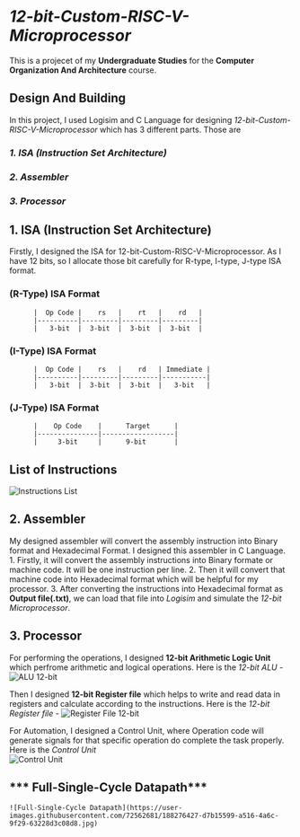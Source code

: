 # ***12-bit-Custom-RISC-V-Microprocessor***

This is a projecet of my **Undergraduate Studies** for the **Computer Organization And Architecture** course. 

## **Design And Building** 
In this project, I used Logisim and C Language for designing *12-bit-Custom-RISC-V-Microprocessor* which has 3 different parts. Those are
### *1. ISA (Instruction Set Architecture)*
### *2. Assembler*
### *3. Processor*


## 1. ISA (Instruction Set Architecture)
  Firstly, I designed the ISA for 12-bit-Custom-RISC-V-Microprocessor. As I have 12 bits, so I allocate those bit carefully for R-type, I-type, J-type ISA format.
  ### (R-Type) ISA Format
  
          |  Op Code |    rs   |    rt   |    rd   |
          |----------|---------|---------|---------|
          |   3-bit  |  3-bit  |  3-bit  |  3-bit  |
   
   ### (I-Type) ISA Format
   
          |  Op Code |    rs   |    rd   | Immediate |
          |----------|---------|---------|-----------|
          |   3-bit  |  3-bit  |  3-bit  |   3-bit   |
   
   ### (J-Type) ISA Format
   
          |    Op Code    |      Target      |
          |---------------|------------------|
          |     3-bit     |      9-bit       |
          
          
## List of Instructions
  
  ![Instructions List](https://user-images.githubusercontent.com/72562681/187966777-076c9413-796f-4cfe-bc9f-210dd0ccd79d.jpg)
      
 
## 2. Assembler
  My designed assembler will convert the assembly instruction into Binary format and Hexadecimal Format. I designed this assembler in C Language. 
    1. Firstly, it will convert the assembly instructions into Binary formate or machine code. It will be one instruction per line. 
    2. Then it will convert that machine code into Hexadecimal format which will be helpful for my processor. 
    3. After converting the instructions into Hexadecimal format as **Output file(.txt)**, we can load that file into *Logisim* and simulate the *12-bit Microprocessor*.  
  
  
## 3. Processor
  For performing the operations, I designed **12-bit Arithmetic Logic Unit** which perfrome arithmetic and logical operations. Here is the *12-bit ALU -* 
          ![ALU 12-bit](https://user-images.githubusercontent.com/72562681/188276083-a113c0f8-c104-4b28-a75b-4fea5bdea27b.jpg)
  
  Then I designed **12-bit Register file** which helps to write and read data in registers and calculate according to the instructions. Here is the *12-bit Register file -* 
          ![Register File 12-bit](https://user-images.githubusercontent.com/72562681/188276215-5b2a54fe-23dc-4425-986f-dc3c47c78436.jpg)

  For Automation, I designed a Control Unit, where Operation code will generate signals for that specific operation do complete the task properly. Here is the *Control Unit*  
          ![Control Unit](https://user-images.githubusercontent.com/72562681/188276354-03922313-d905-4afc-b50b-81b0c0edc268.jpg)



## *** Full-Single-Cycle Datapath***
    
    ![Full-Single-Cycle Datapath](https://user-images.githubusercontent.com/72562681/188276427-d7b15599-a516-4a6c-9f29-63228d3c08d8.jpg)

  
